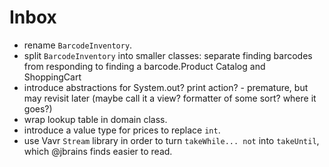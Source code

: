# Inbox

- rename `BarcodeInventory`.
- split `BarcodeInventory` into smaller classes: separate finding barcodes from responding to finding a barcode.Product Catalog and ShoppingCart
- introduce abstractions for System.out? print action? - premature, but may revisit later (maybe call it a view? formatter of some sort? where it goes?)
- wrap lookup table in domain class.
- introduce a value type for prices to replace `int`.
- use Vavr `Stream` library in order to turn `takeWhile... not` into `takeUntil`, which @jbrains finds easier to read.


